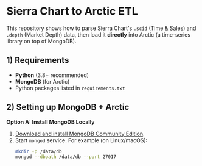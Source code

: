 # Sierra Chart to Arctic ETL

This repository shows how to parse Sierra Chart's `.scid` (Time & Sales) and `.depth` (Market Depth) data, then load it **directly** into Arctic (a time-series library on top of MongoDB).

## 1) Requirements

- **Python** (3.8+ recommended)
- **MongoDB** (for Arctic)
- Python packages listed in `requirements.txt`

## 2) Setting up MongoDB + Arctic

**Option A: Install MongoDB Locally**

1. [Download and install MongoDB Community Edition](https://www.mongodb.com/docs/manual/administration/install-community/).
2. Start `mongod` service. For example (on Linux/macOS):
   ```bash
   mkdir -p /data/db
   mongod --dbpath /data/db --port 27017
